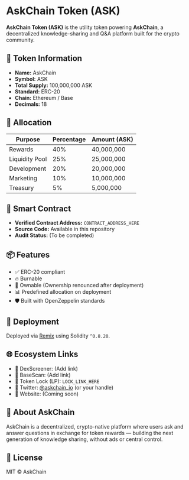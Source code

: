 # AskChain Token (ASK)

**AskChain Token (ASK)** is the utility token powering **AskChain**, a decentralized knowledge-sharing and Q&A platform built for the crypto community.

## 🔹 Token Information

- **Name:** AskChain
- **Symbol:** ASK
- **Total Supply:** 100,000,000 ASK
- **Standard:** ERC-20
- **Chain:** Ethereum / Base
- **Decimals:** 18

## 🔸 Allocation

| Purpose        | Percentage | Amount (ASK)   |
|----------------|------------|----------------|
| Rewards        | 40%        | 40,000,000     |
| Liquidity Pool | 25%        | 25,000,000     |
| Development    | 20%        | 20,000,000     |
| Marketing      | 10%        | 10,000,000     |
| Treasury       | 5%         | 5,000,000      |

## 🔐 Smart Contract

- **Verified Contract Address:** `CONTRACT_ADDRESS_HERE`
- **Source Code:** Available in this repository
- **Audit Status:** (To be completed)

## 📦 Features

- ✅ ERC-20 compliant
- 🔥 Burnable
- 👑 Ownable (Ownership renounced after deployment)
- 📊 Predefined allocation on deployment
- 🛡 Built with OpenZeppelin standards

## 🚀 Deployment

Deployed via [Remix](https://remix.ethereum.org/) using Solidity `^0.8.20`.

## 🌐 Ecosystem Links

- 🔗 DexScreener: (Add link)
- 🔗 BaseScan: (Add link)
- 🔗 Token Lock (LP): `LOCK_LINK_HERE`
- 🔗 Twitter: [@askchain_io](https://twitter.com/askchain_io) (or your handle)
- 🔗 Website: (Coming soon)

## 🧠 About AskChain

AskChain is a decentralized, crypto-native platform where users ask and answer questions in exchange for token rewards — building the next generation of knowledge sharing, without ads or central control.

## 📄 License

MIT © AskChain

